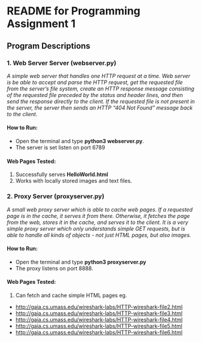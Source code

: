 # README for Programming Assignment 1

 ## Program Descriptions 

 ### 1. Web Server Server (**webserver.py**)
  
  _A simple web server that handles one HTTP request at a time. Web server is be able to accept and parse the HTTP request, get the requested file from the server’s file system, create an HTTP response message consisting of the requested file preceded by the status and header lines, and then send the response directly to the client. If the requested file is not present in the server, the server then sends an HTTP “404 Not Found” message back to the client._
  
   #### How to Run:
  - Open the terminal and type  **python3 webserver.py**.
  - The server is set listen on port 6789

  #### Web Pages Tested:
  1. Successfully serves **HelloWorld.html**
  2. Works with locally stored images and text files. 

### 2. Proxy Server (proxyserver.py)
 _A small web proxy server which is able to cache web pages. If a requested page is in the cache, it serves it from there. Otherwise, it fetches the page from the web, stores it in the cache, and serves it to the client. It is a very simple proxy server which only understands simple GET requests, but is able to handle all kinds of objects - not just HTML pages, but also images._

 #### How to Run: 
 - Open the terminal and type **python3 proxyserver.py**
 - The proxy listens on port 8888. 

 #### Web Pages Tested:
 1. Can fetch and cache simple HTML pages eg.  
 - http://gaia.cs.umass.edu/wireshark-labs/HTTP-wireshark-file2.html
 - http://gaia.cs.umass.edu/wireshark-labs/HTTP-wireshark-file3.html
 - http://gaia.cs.umass.edu/wireshark-labs/HTTP-wireshark-file4.html
 - http://gaia.cs.umass.edu/wireshark-labs/HTTP-wireshark-file5.html
 - http://gaia.cs.umass.edu/wireshark-labs/HTTP-wireshark-file6.html


















